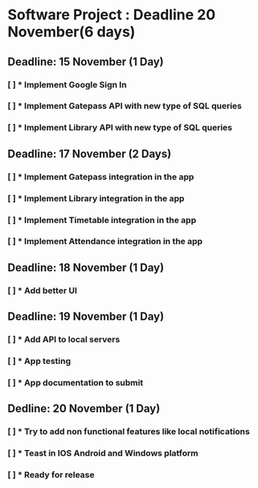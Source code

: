 # Software Project : Deadline 20 November(6 days)

##      Deadline: 15 November (1 Day)
###     [ ] *     Implement Google Sign In
###     [ ] *     Implement Gatepass API with new type of SQL queries
###     [ ] *     Implement Library API with new type of SQL queries
    
##      Deadline: 17 November (2 Days)
###     [ ] *     Implement Gatepass integration in the app
###     [ ] *     Implement Library integration in the app
###     [ ] *     Implement Timetable integration in the app
###     [ ] *     Implement Attendance integration in the app

##      Deadline: 18 November (1 Day)
###     [ ] *     Add better UI

##      Deadline: 19 November (1 Day)
###     [ ] *     Add API to local servers
###     [ ] *    App testing
###     [ ] *    App documentation to submit

##      Dedline: 20 November (1 Day)
###     [ ] *    Try to add non functional features like local notifications
###     [ ] *    Teast in IOS Android and Windows platform
###     [ ] *    Ready for release
